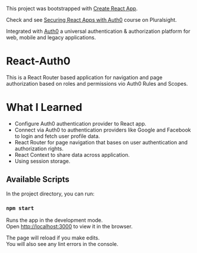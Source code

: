 This project was bootstrapped with [Create React App](https://github.com/facebook/create-react-app).

Check and see [Securing React Apps with Auth0](https://app.pluralsight.com/library/courses/react-auth0-authentication-security/table-of-contents) course on Pluralsight.

Integrated with [Auth0](https://auth0.com/) a universal authentication & authorization platform for web, mobile and legacy applications.

# React-Auth0

This is a React Router based application for navigation and page authorization based on roles and permissions vio Auth0 Rules and Scopes.

# What I Learned

- Configure Auth0 authentication provider to React app.
- Connect via Auth0 to authentication providers like Google and Facebook to login and fetch user profile data.
- React Router for page navigation that bases on user authentication and authorization rights.
- React Context to share data across application.
- Using session storage.

## Available Scripts

In the project directory, you can run:

### `npm start`

Runs the app in the development mode.<br>
Open [http://localhost:3000](http://localhost:3000) to view it in the browser.

The page will reload if you make edits.<br>
You will also see any lint errors in the console.
